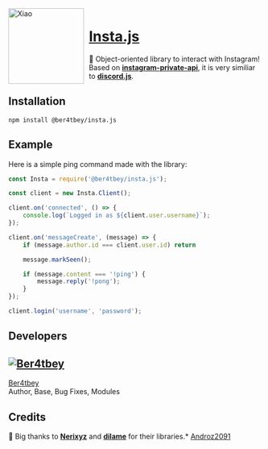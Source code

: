 <img width="150" height="150" align="left" style="float: left; margin: 0 10px 0 0;" alt="Xiao" src="https://i.goopics.net/PO1L4.png">

# [Insta.js](https://npmjs.com/@ber4tbey/insta.js)

💬 Object-oriented library to interact with Instagram! Based on **[instagram-private-api](https://github.com/dilame/instagram-private-api)**, it is very similiar to **[discord.js](https://npmjs.com/discord.js)**.

## Installation
```
npm install @ber4tbey/insta.js
```

## Example

Here is a simple ping command made with the library:

```js
const Insta = require('@ber4tbey/insta.js');

const client = new Insta.Client();

client.on('connected', () => {
    console.log(`Logged in as ${client.user.username}`);
});

client.on('messageCreate', (message) => {
    if (message.author.id === client.user.id) return

    message.markSeen();

    if (message.content === '!ping') {
        message.reply('!pong');
    }
});

client.login('username', 'password');
```

## Developers
[![Ber4tbey](https://github.com/Ber4tbey.png?size=100)](https://github.com/Ber4tbey) 
---
[Ber4tbey](https://t.me/Ber4tbey)   
Author, Base, Bug Fixes, Modules     

## Credits

🧡 Big thanks to **[Nerixyz](https://github.com/Nerixyz)** and **[dilame](https://github.com/dilame)** for their libraries.* [Androz2091](https://github.com/Androz2091)
